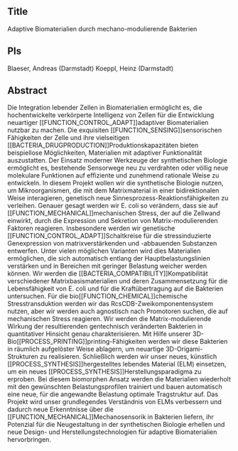 ## Title
Adaptive Biomaterialien durch mechano-modulierende Bakterien

## PIs
Blaeser, Andreas (Darmstadt)
Koeppl, Heinz (Darmstadt)

## Abstract
Die Integration lebender Zellen in Biomaterialien ermöglicht es, die hochentwickelte verkörperte Intelligenz von Zellen für die Entwicklung neuartiger [[FUNCTION_CONTROL_ADAPT]]adaptiver Biomaterialien nutzbar zu machen. Die exquisiten [[FUNCTION_SENSING]]sensorischen Fähigkeiten der Zelle und ihre vielseitigen [[BACTERIA_DRUGPRODUCTION]]Produktionskapazitäten bieten beispiellose Möglichkeiten, Materialien mit adaptiver Funktionalität auszustatten. Der Einsatz moderner Werkzeuge der synthetischen Biologie ermöglicht es, bestehende Sensorwege neu zu verdrahten oder völlig neue molekulare Funktionen auf effiziente und zunehmend rationale Weise zu entwickeln.  In diesem Projekt wollen wir die synthetische Biologie nutzen, um Mikroorganismen, die mit dem Matrixmaterial in einer bidirektionalen Weise interagieren, genetisch neue Sinnesprozess-Reaktionsfähigkeiten zu verleihen. Genauer gesagt werden wir E. coli so verändern, dass sie auf [[FUNCTION_MECHANICAL]]mechanischen Stress, der auf die Zellwand einwirkt, durch die Expression und Sekretion von Matrix-modulierenden Faktoren reagieren. Insbesondere werden wir genetische [[FUNCTION_CONTROL_ADAPT]]Schaltkreise für die stressinduzierte Genexpression von matrixverstärkenden und -abbauenden Substanzen entwerfen. Unter vielen möglichen Varianten wird dies Materialien ermöglichen, die sich automatisch entlang der Hauptbelastungslinien verstärken und in Bereichen mit geringer Belastung weicher werden können. Wir werden die [[BACTERIA_COMPATIBILITY]]Kompatibilität verschiedener Matrixbasismaterialien und deren Zusammensetzung für die Lebensfähigkeit von E. coli und für die Kraftübertragung auf die Bakterien untersuchen. Für die bio[[FUNCTION_CHEMICAL]]chemische Stresstransduktion werden wir das RcsCDB-Zweikomponentensystem nutzen, aber wir werden auch agnostisch nach Promotoren suchen, die auf mechanischen Stress reagieren. Wir werden die Matrix-modulierende Wirkung der resultierenden gentechnisch veränderten Bakterien in quantitativer Hinsicht genau charakterisieren. Mit Hilfe unserer 3D-Bio[[PROCESS_PRINTING]]printing-Fähigkeiten werden wir diese Bakterien in räumlich aufgelöster Weise ablagern, um neuartige 3D-Origami-Strukturen zu realisieren. Schließlich werden wir unser neues, künstlich [[PROCESS_SYNTHESIS]]hergestelltes lebendes Material (ELM) einsetzen, um ein neues [[PROCESS_SYNTHESIS]]Herstellungsparadigma zu erproben. Bei diesem biomorphen Ansatz werden die Materialien wiederholt mit den gewünschten Belastungsprofilen trainiert und bauen automatisch eine neue, für die angewandte Belastung optimale Tragstruktur auf. Das Projekt wird unser grundlegendes Verständnis von ELMs verbessern und dadurch neue Erkenntnisse über die [[FUNCTION_MECHANICAL]]Mechanosensorik in Bakterien liefern, ihr Potenzial für die Neugestaltung in der synthetischen Biologie erhellen und neue Design- und Herstellungstechnologien für adaptive Biomaterialien hervorbringen.